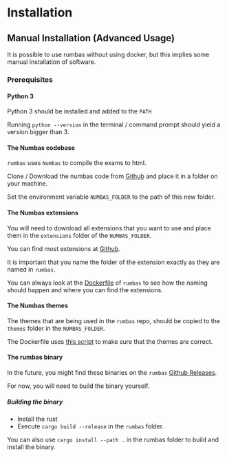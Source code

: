 # Installation

## Manual Installation (Advanced Usage)

It is possible to use rumbas without using docker, but this implies some manual installation of software.

### Prerequisites

#### Python 3
Python 3 should be installed and added to the `PATH`

Running `python --version` in the terminal / command prompt should yield a version bigger than 3.

#### The Numbas codebase
`rumbas` uses `Numbas` to compile the exams to html. 

Clone / Download the numbas code from [Github](https://github.com/Numbas/numbas) and place it in a folder on your machine.

Set the environment variable `NUMBAS_FOLDER` to the path of this new folder.

#### The Numbas extensions

You will need to download all extensions that you want to use and place them in the `extensions` folder of the `NUMBAS_FOLDER`.

You can find most extensions at [Github](https://github.com/numbas).

It is important that you name the folder of the extension exactly as they are named in `rumbas`.

You can always look at the [Dockerfile](https://github.com/m8rex/rumbas/blob/main/Dockerfile#L197) of `rumbas` to see how the naming should happen and where you can find the extensions.

#### The Numbas themes

The themes that are being used in the `rumbas` repo, should be copied to the `themes` folder in the `NUMBAS_FOLDER`.

The Dockerfile uses [this script](https://github.com/m8rex/rumbas/blob/main/entrypoint.sh) to make sure that the themes are correct.

#### The rumbas binary

In the future, you might find these binaries on the `rumbas` [Github Releases](https://github.com/m8rex/rumbas/releases).

For now, you will need to build the binary yourself.

##### Building the binary

- Install the rust
- Execute `cargo build --release` in the `rumbas` folder.

You can also use `cargo install --path .` in the rumbas folder to build and install the binary.
